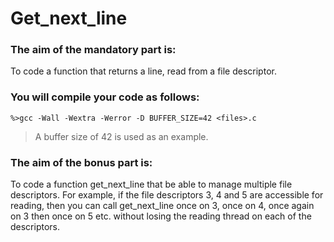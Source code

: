 # Get_next_line
### The aim of the mandatory part is: 
To code a function that returns a line, read from a file descriptor.
### You will compile your code as follows:
```
%>gcc -Wall -Wextra -Werror -D BUFFER_SIZE=42 <files>.c
```
>A buffer size of 42 is used as an example.
### The aim of the bonus part is:
To code a function get_next_line that be able to manage multiple file descriptors. For
example, if the file descriptors 3, 4 and 5 are accessible for reading, then you can
call get_next_line once on 3, once on 4, once again on 3 then once on 5 etc.
without losing the reading thread on each of the descriptors.
